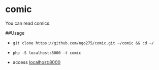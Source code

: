# comic
You can read comics.

##Usage
- `git clone https://github.com/ngo275/comic.git ~/comic && cd ~/`

- `php -S localhost:8000 -t comic`

- access [localhost:8000](http://localhost:8000)
